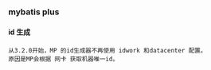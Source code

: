 ### mybatis plus 
#### id 生成
    从3.2.0开始，MP 的id生成器不再使用 idwork 和datacenter 配置。
    原因是MP会根据 网卡 获取机器唯一id。